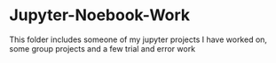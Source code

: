 # Jupyter-Noebook-Work
This folder includes someone of my jupyter projects I have worked on, some group projects and a few trial and error work
